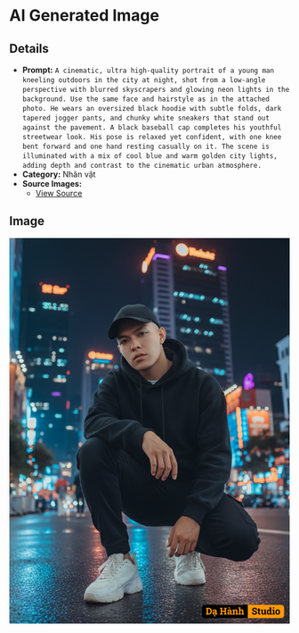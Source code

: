 # AI Generated Image

## Details
- **Prompt:** `A cinematic, ultra high-quality portrait of a young man kneeling outdoors in the city at night, shot from a low-angle perspective with blurred skyscrapers and glowing neon lights in the background. Use the same face and hairstyle as in the attached photo. He wears an oversized black hoodie with subtle folds, dark tapered jogger pants, and chunky white sneakers that stand out against the pavement. A black baseball cap completes his youthful streetwear look. His pose is relaxed yet confident, with one knee bent forward and one hand resting casually on it. The scene is illuminated with a mix of cool blue and warm golden city lights, adding depth and contrast to the cinematic urban atmosphere.`
- **Category:** Nhân vật
- **Source Images:**
  - [View Source](https://raw.githubusercontent.com/lenzcomvth/ImageLibrary/main/Male.png)

## Image
![AI Generated Image](./image-2025-10-06T20-41-24-444Z-jndo3.png)